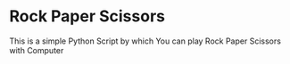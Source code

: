 # Rock Paper Scissors

This is a simple Python Script by which You can play Rock Paper Scissors with Computer
